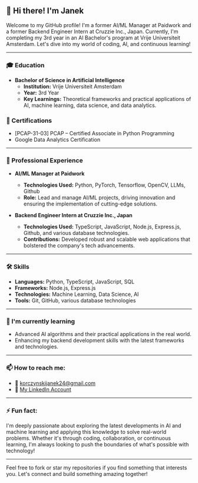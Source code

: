 ## 👋 Hi there! I'm Janek

Welcome to my GitHub profile! I'm a former AI/ML Manager at Paidwork and a former Backend Engineer Intern at Cruzzie Inc., Japan. Currently, I'm completing my 3rd year in an AI Bachelor's program at Vrije Universiteit Amsterdam. Let's dive into my world of coding, AI, and continuous learning!

---

### 🎓 Education

- **Bachelor of Science in Artificial Intelligence**
  - **Institution:** Vrije Universiteit Amsterdam
  - **Year:** 3rd Year
  - **Key Learnings:** Theoretical frameworks and practical applications of AI, machine learning, data science, and data analytics. 
  
### 📜 Certifications

- [PCAP-31-03] PCAP – Certified Associate in Python Programming
- Google Data Analytics Certification

---

### 💼 Professional Experience

- **AI/ML Manager at Paidwork**
  - **Technologies Used:** Python, PyTorch, Tensorflow, OpenCV, LLMs, Github
  - **Role:** Lead and manage AI/ML projects, driving innovation and ensuring the implementation of cutting-edge solutions.

- **Backend Engineer Intern at Cruzzie Inc., Japan**
  - **Technologies Used:** TypeScript, JavaScript, Node.js, Express.js, Github, and various database technologies.
  - **Contributions:** Developed robust and scalable web applications that bolstered the company's tech advancements.

---

### 🛠 Skills

- **Languages:** Python, TypeScript, JavaScript, SQL 
- **Frameworks:** Node.js, Express.js
- **Technologies:** Machine Learning, Data Science, AI
- **Tools:** Git, GitHub, various database technologies

---

### 🌱 I'm currently learning

- Advanced AI algorithms and their practical applications in the real world.
- Enhancing my backend development skills with the latest frameworks and technologies.

---

### 📫 How to reach me:

- 📧 korczynskijanek24@gmail.com
- 💼 [My LinkedIn Account](https://www.linkedin.com/in/jan-korczy%C5%84ski-462ab1234/)

---

### ⚡ Fun fact:

I'm deeply passionate about exploring the latest developments in AI and machine learning and applying this knowledge to solve real-world problems. Whether it's through coding, collaboration, or continuous learning, I'm always looking to push the boundaries of what's possible with technology!

---

Feel free to fork or star my repositories if you find something that interests you. Let's connect and build something amazing together!
